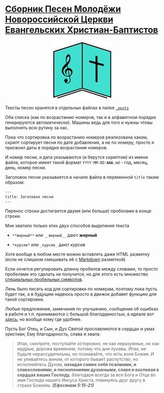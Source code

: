 # [Сборник Песен Молодёжи Новороссийской Церкви Евангельских Христиан-Баптистов](https://novchurch.github.io/songs/)

<p align="center">
  <img width="192" height="192" src="images/icons/icon-192x192.png" alt="Сборник Песен Молодёжи Новороссийской Церкви Евангельских Христиан-Баптистов">
</p>

Тексты песен хранятся в отдельных файлах в папке [`_posts`](./_posts)

Оба списка (как по возрастанию номеров, так и в алфавитном порядке генерируются автоматически). Машины ведь для того и нужны чтовы выполнять всю рутину за нас.

Пока что сортировка по возрастанию номеров реализована хаком, скрипт сортирует песни по дате добавления, а не по номеру, просто я присвоил даты в порядке возрастания номеров. 

И номер песни, и дата указываются (и берутся скриптом) из имени файла, которое имеет такой формат `YYYY-MM-DD-№№№.md` - год, месяц, день, номер песни.

Заголовок песни указывается в начале файла в переменной `title` таким образом:

```
---
title: Заголовок песни
---
```

Перенос строки достигается двумя (или больше) пробелами в конце строки.

Мне хватило только этих двух способов выделения текста

- `**жирный**` или `__жирный__` дают **жирный**

- `*курсив*` или `_курсив_` дают *курсив*

Хотя вообще в любом месте можно вставлять даже HTML разметку (если не слишком смешивать её с [Markdown](https://github.com/sandino/Markdown-Cheatsheet) разметкой)

Если хочется регулировать длинну пробелов между словами, то просто пробелами это сделать не получится, но для этого есть множество [специальных пробельных символов](https://rigovanov.ru/spaces/).

Лень было писать код для сортировки по номерам, поэтому пока пусть будет так, а в будущем надеюсь просто в движок добавят функцию для такой сортировки.

Любые предложения, замечания по улучшению, сообщения об ошибках в работе и т.п. принимаются с большой благодарностью, в идеале вот [здесь](https://github.com/novchurch/songs/issues), но вообще кому где удобнее.

Пусть Бог Отец, и Сын, и Дух Святой прославляются в сердцах и умах христиан, Ему благодарность, слава и хвала.

> Итак, смотрите, поступайте осторожно, не как неразумные, но как мудрые, дорожа временем, потому что дни лукавы.
> Итак, не будьте нерассудительны, но познавайте, что есть воля Божия. И не упивайтесь вином, от которого бывает распутство,
> но исполняйтесь Духом, **назидая самих себя псалмами, и славословиями, и песнопениями духовными,
> славя и воспевая в сердцах ваших Господу,** благодаря всегда за все Бога и Отца во имя Господа нашего Иисуса Христа,
> повинуясь друг другу в страхе Божием.
***(Ефесянам 5:15-21)***
